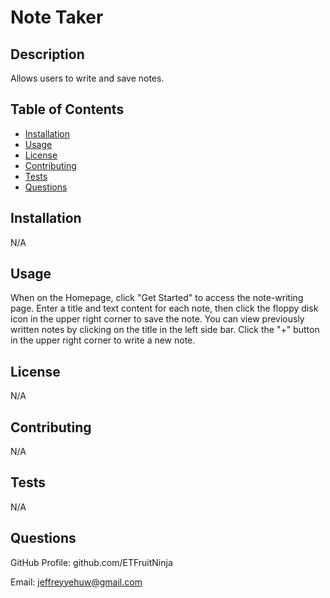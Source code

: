 # Note Taker

## Description

Allows users to write and save notes.

## Table of Contents
- [Installation](#installation)
- [Usage](#usage)
- [License](#license)
- [Contributing](#contributing)
- [Tests](#tests)
- [Questions](#questions)

## Installation

N/A

## Usage

When on the Homepage, click "Get Started" to access the note-writing page. Enter a title and text content for each note, then click the floppy disk icon in the upper right corner to save the note. You can view previously written notes by clicking on the title in the left side bar. Click the "+" button in the upper right corner to write a new note.

## License

N/A

## Contributing

N/A

## Tests

N/A

## Questions

GitHub Profile: github.com/ETFruitNinja

Email: jeffreyyehuw@gmail.com